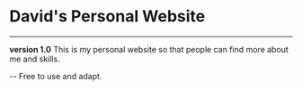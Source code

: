 # David's Personal Website
---
**version 1.0**
This is my personal website so that people can find more about me and skills.

--
Free to use and adapt.